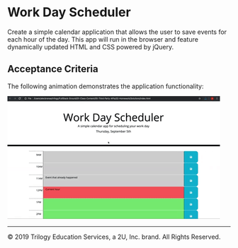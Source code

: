 # Work Day Scheduler

Create a simple calendar application that allows the user to save events for each hour of the day. This app will run in the browser and feature dynamically updated HTML and CSS powered by jQuery.


## Acceptance Criteria


The following animation demonstrates the application functionality:

![day planner demo](./Assets/05-third-party-apis-homework-demo.gif)


- - -
© 2019 Trilogy Education Services, a 2U, Inc. brand. All Rights Reserved.
